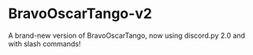 # BravoOscarTango-v2
A brand-new version of BravoOscarTango, now using discord.py 2.0 and with slash commands!
